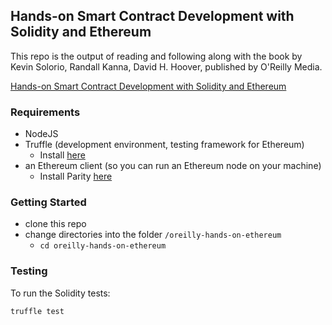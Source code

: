 ## Hands-on Smart Contract Development with Solidity and Ethereum


This repo is the output of reading and following along with the book by Kevin Solorio, Randall Kanna, David H. Hoover, published by O'Reilly Media.  

[Hands-on Smart Contract Development with Solidity and Ethereum](https://learning.oreilly.com/library/view/hands-on-smart-contract/9781492045250/)

### Requirements

- NodeJS
- Truffle (development environment, testing framework for Ethereum)
  - Install [here](https://www.trufflesuite.com/docs/truffle/getting-started/installation)
- an Ethereum client (so you can run an Ethereum node on your machine)
  - Install Parity [here](https://docs.nethereum.com/en/latest/ethereum-and-clients/parity/#installation)

### Getting Started

- clone this repo
- change directories into the folder `/oreilly-hands-on-ethereum`
  - `cd oreilly-hands-on-ethereum`

### Testing

To run the Solidity tests:

```
truffle test
```





